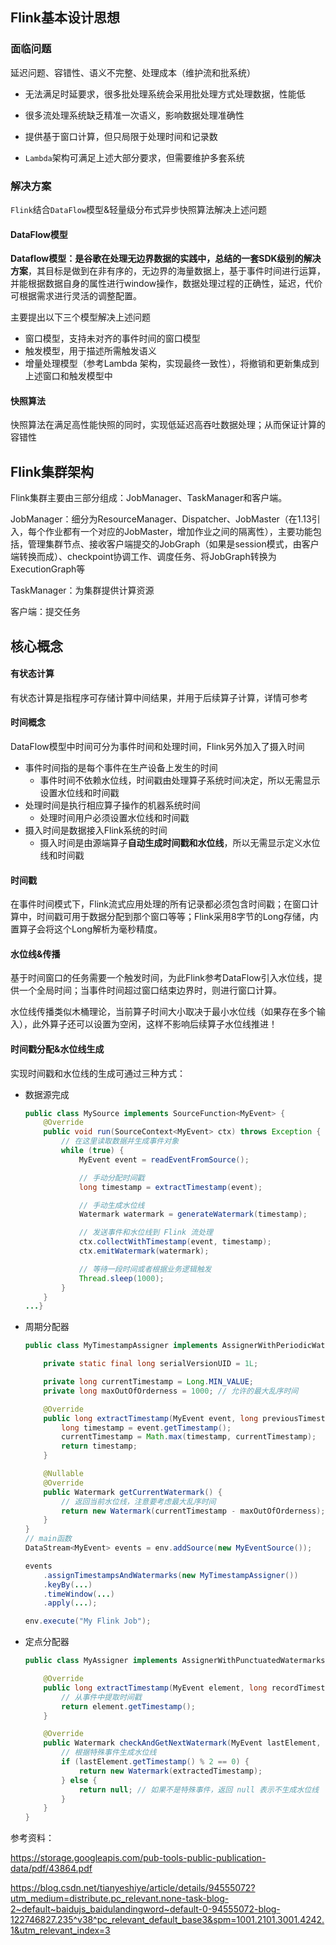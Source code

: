 ## Flink基本设计思想

### 面临问题

延迟问题、容错性、语义不完整、处理成本（维护流和批系统）

- 无法满足时延要求，很多批处理系统会采用批处理方式处理数据，性能低

- 很多流处理系统缺乏精准一次语义，影响数据处理准确性
- 提供基于窗口计算，但只局限于处理时间和记录数
- `Lambda`架构可满足上述大部分要求，但需要维护多套系统

### 解决方案

`Flink`结合`DataFlow`模型&轻量级分布式异步快照算法解决上述问题

#### DataFlow模型

**Dataflow模型：是谷歌在处理无边界数据的实践中，总结的一套SDK级别的解决方案**，其目标是做到在非有序的，无边界的海量数据上，基于事件时间进行运算，并能根据数据自身的属性进行window操作，数据处理过程的正确性，延迟，代价可根据需求进行灵活的调整配置。

主要提出以下三个模型解决上述问题

- 窗口模型，支持未对齐的事件时间的窗口模型
- 触发模型，用于描述所需触发语义
- 增量处理模型（参考Lambda 架构，实现最终一致性），将撤销和更新集成到上述窗口和触发模型中

#### 快照算法

快照算法在满足高性能快照的同时，实现低延迟高吞吐数据处理；从而保证计算的容错性

## Flink集群架构

Flink集群主要由三部分组成：JobManager、TaskManager和客户端。

JobManager：细分为ResourceManager、Dispatcher、JobMaster（在1.13引入，每个作业都有一个对应的JobMaster，增加作业之间的隔离性），主要功能包括，管理集群节点、接收客户端提交的JobGraph（如果是session模式，由客户端转换而成）、checkpoint协调工作、调度任务、将JobGraph转换为ExecutionGraph等

TaskManager：为集群提供计算资源

客户端：提交任务





## 核心概念

#### 有状态计算

有状态计算是指程序可存储计算中间结果，并用于后续算子计算，详情可参考

#### 时间概念

DataFlow模型中时间可分为事件时间和处理时间，Flink另外加入了摄入时间

- 事件时间指的是每个事件在生产设备上发生的时间
  - 事件时间不依赖水位线，时间戳由处理算子系统时间决定，所以无需显示设置水位线和时间戳
- 处理时间是执行相应算子操作的机器系统时间
  - 处理时间用户必须设置水位线和时间戳
- 摄入时间是数据接入Flink系统的时间
  - 摄入时间是由源端算子**自动生成时间戳和水位线**，所以无需显示定义水位线和时间戳

#### 时间戳

在事件时间模式下，Flink流式应用处理的所有记录都必须包含时间戳；在窗口计算中，时间戳可用于数据分配到那个窗口等等；Flink采用8字节的Long存储，内置算子会将这个Long解析为毫秒精度。

#### 水位线&传播

基于时间窗口的任务需要一个触发时间，为此Flink参考DataFlow引入水位线，提供一个全局时间；当事件时间超过窗口结束边界时，则进行窗口计算。

水位线传播类似木桶理论，当前算子时间大小取决于最小水位线（如果存在多个输入），此外算子还可以设置为空闲，这样不影响后续算子水位线推进！

#### 时间戳分配&水位线生成

实现时间戳和水位线的生成可通过三种方式：

- 数据源完成

  ```java
  public class MySource implements SourceFunction<MyEvent> {
      @Override
      public void run(SourceContext<MyEvent> ctx) throws Exception {
          // 在这里读取数据并生成事件对象
          while (true) {
              MyEvent event = readEventFromSource();
  
              // 手动分配时间戳
              long timestamp = extractTimestamp(event);
  
              // 手动生成水位线
              Watermark watermark = generateWatermark(timestamp);
  
              // 发送事件和水位线到 Flink 流处理
              ctx.collectWithTimestamp(event, timestamp);
              ctx.emitWatermark(watermark);
  
              // 等待一段时间或者根据业务逻辑触发
              Thread.sleep(1000);
          }
      }
  ...}
  ```

- 周期分配器

  ```java
  public class MyTimestampAssigner implements AssignerWithPeriodicWatermarks<MyEvent> {
  
      private static final long serialVersionUID = 1L;
  
      private long currentTimestamp = Long.MIN_VALUE;
      private long maxOutOfOrderness = 1000; // 允许的最大乱序时间
  
      @Override
      public long extractTimestamp(MyEvent event, long previousTimestamp) {
          long timestamp = event.getTimestamp();
          currentTimestamp = Math.max(timestamp, currentTimestamp);
          return timestamp;
      }
  
      @Nullable
      @Override
      public Watermark getCurrentWatermark() {
          // 返回当前水位线，注意要考虑最大乱序时间
          return new Watermark(currentTimestamp - maxOutOfOrderness);
      }
  }
  // main函数
  DataStream<MyEvent> events = env.addSource(new MyEventSource());
  
  events
      .assignTimestampsAndWatermarks(new MyTimestampAssigner())
      .keyBy(...)
      .timeWindow(...)
      .apply(...);
  
  env.execute("My Flink Job");
  
  ```

- 定点分配器

  ```java
  public class MyAssigner implements AssignerWithPunctuatedWatermarks<MyEvent> {
  
      @Override
      public long extractTimestamp(MyEvent element, long recordTimestamp) {
          // 从事件中提取时间戳
          return element.getTimestamp();
      }
  
      @Override
      public Watermark checkAndGetNextWatermark(MyEvent lastElement, long extractedTimestamp) {
          // 根据特殊事件生成水位线
          if (lastElement.getTimestamp() % 2 == 0) {
              return new Watermark(extractedTimestamp);
          } else {
              return null; // 如果不是特殊事件，返回 null 表示不生成水位线
          }
      }
  }
  ```

  

参考资料：

https://storage.googleapis.com/pub-tools-public-publication-data/pdf/43864.pdf

https://blog.csdn.net/tianyeshiye/article/details/94555072?utm_medium=distribute.pc_relevant.none-task-blog-2~default~baidujs_baidulandingword~default-0-94555072-blog-122746827.235^v38^pc_relevant_default_base3&spm=1001.2101.3001.4242.1&utm_relevant_index=3